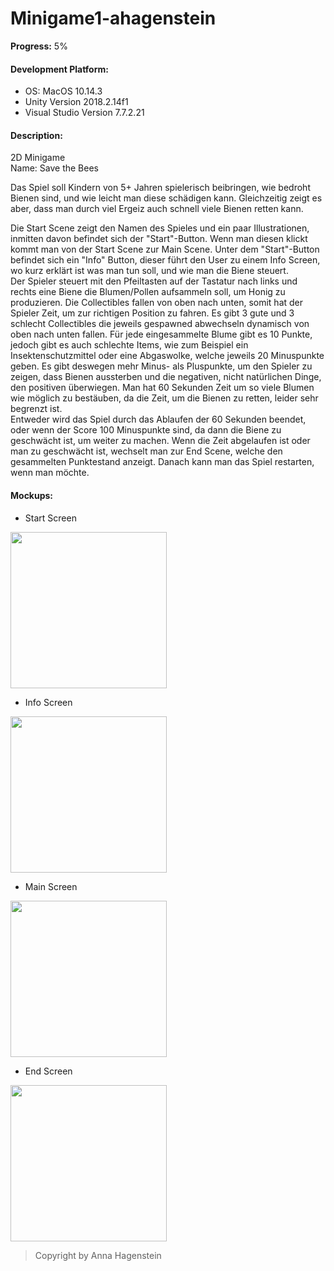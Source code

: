 # Minigame1-ahagenstein
**Progress:** 5%         

#### Development Platform:       
* OS: MacOS 10.14.3       
* Unity Version 2018.2.14f1         
* Visual Studio Version 7.7.2.21      

#### Description:
2D Minigame          
Name: Save the Bees                   

Das Spiel soll Kindern von 5+ Jahren spielerisch beibringen, wie bedroht Bienen sind,
 und wie leicht man diese schädigen kann. Gleichzeitig zeigt es aber, dass man durch viel Ergeiz
 auch schnell viele Bienen retten kann. 
        
Die Start Scene zeigt den Namen des Spieles und ein paar Illustrationen,
 inmitten davon befindet sich der "Start"-Button. Wenn man diesen klickt kommt man
 von der Start Scene zur Main Scene. Unter dem "Start"-Button befindet sich ein "Info" Button,
 dieser führt den User zu einem Info Screen, wo kurz erklärt ist was man tun soll,
 und wie man die Biene steuert.        
Der Spieler steuert mit den Pfeiltasten auf der Tastatur nach links und rechts
 eine Biene die Blumen/Pollen aufsammeln soll, um Honig
 zu produzieren. Die Collectibles fallen von oben nach unten,
 somit hat der Spieler Zeit, um zur richtigen Position zu fahren. Es gibt 3 gute und 3 schlecht
 Collectibles die jeweils gespawned abwechseln dynamisch von oben nach unten fallen.
 Für jede eingesammelte Blume gibt es 10 Punkte, jedoch gibt es auch schlechte
 Items, wie zum Beispiel ein Insektenschutzmittel oder eine Abgaswolke,
 welche jeweils 20 Minuspunkte geben. Es gibt deswegen mehr Minus-
 als Pluspunkte, um den Spieler zu zeigen, dass Bienen aussterben und
 die negativen, nicht natürlichen Dinge, den positiven überwiegen.
 Man hat 60 Sekunden Zeit um so viele Blumen wie möglich zu bestäuben,
 da die Zeit, um die Bienen zu retten, leider sehr begrenzt ist.            
Entweder wird das Spiel durch das Ablaufen der 60 Sekunden beendet, oder wenn der Score
 100 Minuspunkte sind, da dann die Biene zu geschwächt ist, um weiter zu machen.
 Wenn die Zeit abgelaufen ist oder man zu geschwächt ist, wechselt man zur End Scene,
 welche den gesammelten Punktestand anzeigt.
 Danach kann man das Spiel restarten, wenn man möchte.
        
#### Mockups:
* Start Screen  	  
<div>
<img src="./Screenshots/StartScreen.png" width="250">
</div>
     
* Info Screen
<div>
<img src="./Screenshots/InfoScreen.png" width="250">
</div>

* Main Screen 
<div>
<img src="./Screenshots/MainScreen.png" width="250">
</div>

* End Screen
<div>
<img src="./Screenshots/EndScreen.png" width="250">
</div>
      

> Copyright by Anna Hagenstein
